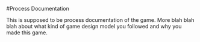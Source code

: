 #Process Documentation

This is supposed to be process documentation of the game. More blah blah blah about what kind of game design model you followed and why you made this game.
